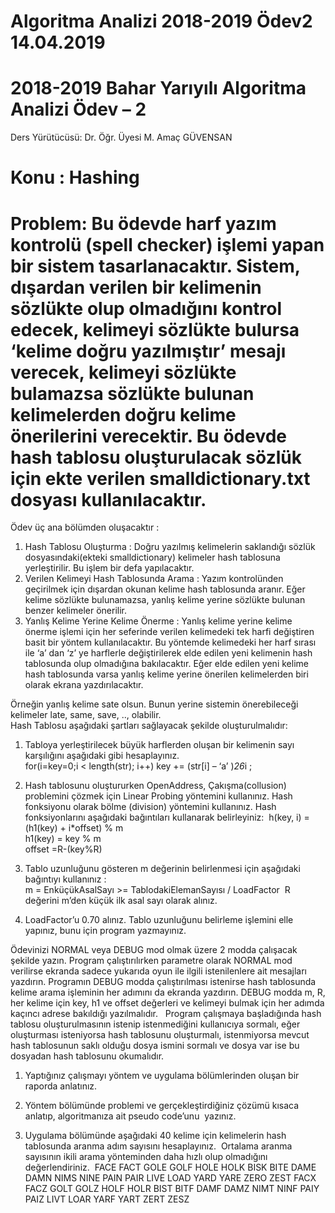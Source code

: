# Algoritma Analizi 2018-2019 Ödev2 14.04.2019 

# 2018-2019 Bahar Yarıyılı  Algoritma Analizi   Ödev – 2 
 
Ders Yürütücüsü: Dr. Öğr. Üyesi M. Amaç GÜVENSAN 
 
 
# Konu : Hashing   
# Problem: Bu ödevde harf yazım kontrolü (spell checker) işlemi yapan bir sistem tasarlanacaktır. Sistem, dışardan verilen bir kelimenin sözlükte olup olmadığını kontrol edecek, kelimeyi sözlükte bulursa ‘kelime doğru yazılmıştır’ mesajı verecek, kelimeyi sözlükte bulamazsa sözlükte bulunan kelimelerden doğru kelime önerilerini verecektir. Bu ödevde hash tablosu oluşturulacak sözlük için ekte verilen smalldictionary.txt dosyası kullanılacaktır. 

Ödev üç ana bölümden oluşacaktır :  
1. Hash Tablosu Oluşturma : Doğru yazılmış kelimelerin saklandığı sözlük dosyasındaki(ekteki smalldictionary) kelimeler hash tablosuna yerleştirilir. Bu işlem bir defa yapılacaktır.  
2. Verilen Kelimeyi Hash Tablosunda Arama : Yazım kontrolünden geçirilmek için dışardan okunan kelime hash tablosunda aranır. Eğer kelime sözlükte bulunamazsa, yanlış kelime yerine sözlükte bulunan benzer kelimeler önerilir.  
3. Yanlış Kelime Yerine Kelime Önerme : Yanlış kelime yerine kelime önerme işlemi için her seferinde verilen kelimedeki tek harfi değiştiren basit bir yöntem kullanılacaktır. Bu yöntemde kelimedeki her harf sırası ile ‘a’ dan ‘z’ ye harflerle değiştirilerek elde edilen yeni kelimenin hash tablosunda olup olmadığına bakılacaktır. Eğer elde edilen yeni kelime hash tablosunda varsa yanlış kelime yerine önerilen kelimelerden biri olarak ekrana yazdırılacaktır.  

Örneğin yanlış kelime sate olsun. Bunun yerine sistemin önerebileceği kelimeler late, same, save, .., olabilir.  
Hash Tablosu aşağıdaki şartları sağlayacak şekilde oluşturulmalıdır:  
1. Tabloya yerleştirilecek büyük harflerden oluşan bir kelimenin sayı karşılığını aşağıdaki gibi hesaplayınız.  
for(i=key=0;i < length(str); i++) key += (str[i] – ‘a’ )*26*i ;  
  
2. Hash tablosunu oluştururken OpenAddress, Çakışma(collusion) problemini çözmek için Linear Probing yöntemini kullanınız. Hash fonksiyonu olarak bölme (division) yöntemini kullanınız. Hash fonksiyonlarını aşağıdaki bağıntıları kullanarak belirleyiniz:  
h(key, i) = (h1(key) + i*offset) % m  
h1(key) = key % m  
offset =R-(key%R) 

3. Tablo uzunluğunu gösteren m değerinin belirlenmesi için aşağıdaki bağıntıyı kullanınız :  
m = EnküçükAsalSayı >= TablodakiElemanSayısı / LoadFactor  
R değerini m’den küçük ilk asal sayı olarak alınız. 

4. LoadFactor’u 0.70 alınız. Tablo uzunluğunu belirleme işlemini elle yapınız, bunu için program yazmayınız.  
 
Ödevinizi NORMAL veya DEBUG mod olmak üzere 2 modda çalışacak şekilde yazın. Program çalıştırılırken parametre olarak NORMAL mod verilirse ekranda sadece yukarıda oyun ile ilgili istenilenlere ait mesajları yazdırın. Programın DEBUG modda çalıştırılması istenirse hash tablosunda kelime arama işleminin her adımını da ekranda yazdırın. DEBUG modda m, R, her kelime için key, h1 ve offset değerleri ve kelimeyi bulmak için her adımda kaçıncı adrese bakıldığı yazılmalıdır.   
Program çalışmaya başladığında hash tablosu oluşturulmasının istenip istenmediğini kullanıcıya sormalı, eğer oluşturması isteniyorsa hash tablosunu oluşturmalı, istenmiyorsa mevcut hash tablosunun saklı olduğu dosya ismini sormalı ve dosya var ise bu dosyadan hash tablosunu okumalıdır.   
1. Yaptığınız çalışmayı yöntem ve uygulama bölümlerinden oluşan bir raporda anlatınız.   

2. Yöntem bölümünde problemi ve gerçekleştirdiğiniz çözümü kısaca anlatıp, algoritmanıza ait 
pseudo code’unu  yazınız.   

3. Uygulama bölümünde aşağıdaki 40 kelime için kelimelerin hash tablosunda aranma adım 
sayısını hesaplayınız.  Ortalama aranma sayısının ikili arama yönteminden daha hızlı olup olmadığını değerlendiriniz.  FACE FACT GOLE GOLF HOLE HOLK BISK BITE DAME DAMN NIMS NINE PAIN PAIR LIVE LOAD YARD YARE ZERO ZEST FACX FACZ GOLT GOLZ HOLF HOLR BIST BITF DAMF DAMZ NIMT NINF PAIY PAIZ LIVT LOAR YARF YART ZERT ZESZ   
 
